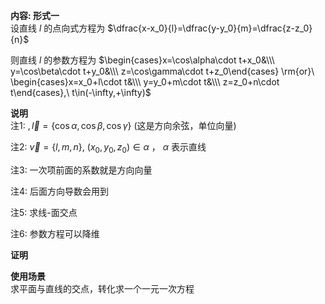 **内容: 形式一**  
设直线 $l$ 的点向式方程为 $\dfrac{x-x_0}{l}=\dfrac{y-y_0}{m}=\dfrac{z-z_0}{n}$  
  
则直线 $l$ 的参数方程为 $\begin{cases}x=\cos\alpha\cdot t+x_0&\\\ y=\cos\beta\cdot t+y_0&\\\ z=\cos\gamma\cdot t+z_0\end{cases}  
\rm{or}\ \begin{cases}x=x_0+l\cdot t&\\\ y=y_0+m\cdot t&\\\ z=z_0+n\cdot t\end{cases},\ t\in(-\infty,+\infty)$  
  
**说明**  
注1: $,\vec l=\{\cos\alpha,\cos\beta,\cos\gamma\}$ (这是方向余弦，单位向量)  
  
注2: $\vec v=\{l,m,n\},\ (x_0,y_0,z_0) \in \alpha$ ， $\alpha$ 表示直线  
  
注3: 一次项前面的系数就是方向向量  
  
注4: 后面方向导数会用到  
  
注5: 求线-面交点  
  
注6: 参数方程可以降维  
  
**证明**  
  
**使用场景**  
求平面与直线的交点，转化求一个一元一次方程  
